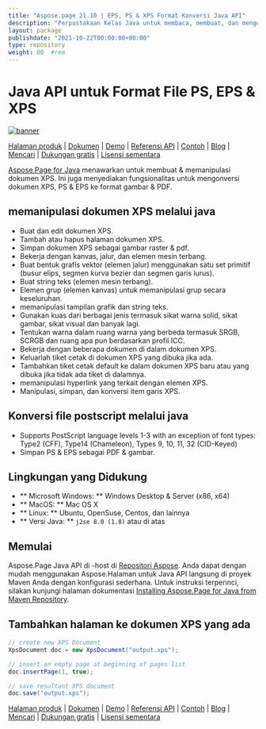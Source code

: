```yaml
---
title: "Aspose.page 21.10 | EPS, PS & XPS Format Konversi Java API" 
description: "Perpustakaan Kelas Java untuk membaca, membuat, dan mengonversi format XPS, PS & EPS. Mendukung Glyph, Image Brush, Vector, Bezier, Color Brush, Transparency, & Opacity Mask." 
layout: package
publishdate: "2021-10-22T00:00:00+00:00"
type: repository
weight: 00	#rem
---
```


# Java API untuk Format File PS, EPS & XPS
[![banner](/res_repo/img/compress/aspose_page-for-java-banner.png)](./)

[Halaman produk](https://products.aspose.com/page/java) | [Dokumen](https://docs.aspose.com/page/java/) | [Demo](https://products.aspose.app/page/family) | [Referensi API](https://apireference.aspose.com/page/java) | [Contoh](https://github.com/aspose-page/Aspose.Page-for-Java) | [Blog](https://blog.aspose.com/category/page/) | [Mencari](https://search.aspose.com/) | [Dukungan gratis](https://forum.aspose.com/c/page) | [Lisensi sementara](https://purchase.aspose.com/temporary-license)

[Aspose.Page for Java](https://products.aspose.com/page/java) menawarkan untuk membuat & memanipulasi dokumen XPS. Ini juga menyediakan fungsionalitas untuk mengonversi dokumen XPS, PS & EPS ke format gambar & PDF.

## memanipulasi dokumen XPS melalui java
- Buat dan edit dokumen XPS.
- Tambah atau hapus halaman dokumen XPS.
- Simpan dokumen XPS sebagai gambar raster & pdf.
- Bekerja dengan kanvas, jalur, dan elemen mesin terbang.
- Buat bentuk grafis vektor (elemen jalur) menggunakan satu set primitif (busur elips, segmen kurva bezier dan segmen garis lurus).
- Buat string teks (elemen mesin terbang).
- Elemen grup (elemen kanvas) untuk memanipulasi grup secara keseluruhan.
- memanipulasi tampilan grafik dan string teks.
- Gunakan kuas dari berbagai jenis termasuk sikat warna solid, sikat gambar, sikat visual dan banyak lagi.
- Tentukan warna dalam ruang warna yang berbeda termasuk SRGB, SCRGB dan ruang apa pun berdasarkan profil ICC.
- Bekerja dengan beberapa dokumen di dalam dokumen XPS.
- Keluarlah tiket cetak di dokumen XPS yang dibuka jika ada.
- Tambahkan tiket cetak default ke dalam dokumen XPS baru atau yang dibuka jika tidak ada tiket di dalamnya.
- memanipulasi hyperlink yang terkait dengan elemen XPS.
- Manipulasi, simpan, dan konversi item garis XPS.

## Konversi file postscript melalui java
- Supports PostScript language levels 1-3 with an exception of font types: Type2 (CFF), Type14 (Chameleon), Types 9, 10, 11, 32 (CID-Keyed)
- Simpan PS & EPS sebagai PDF & gambar.

## Lingkungan yang Didukung
- ** Microsoft Windows: ** Windows Desktop & Server (x86, x64)
- ** MacOS: ** Mac OS X
- ** Linux: ** Ubuntu, OpenSuse, Centos, dan lainnya
- ** Versi Java: ** `j2se 8.0 (1.8)` atau di atas

## Memulai

Aspose.Page Java API di -host di [Repositori Aspose](https://releases.aspose.com/page/java/). Anda dapat dengan mudah menggunakan Aspose.Halaman untuk Java API langsung di proyek Maven Anda dengan konfigurasi sederhana. Untuk instruksi terperinci, silakan kunjungi halaman dokumentasi [Installing Aspose.Page for Java from Maven Repository](https://docs.aspose.com/page/java/installation/).

## Tambahkan halaman ke dokumen XPS yang ada

```java
// create new XPS Document
XpsDocument doc = new XpsDocument("output.xps");

// insert an empty page at beginning of pages list
doc.insertPage(1, true);

// save resultant XPS document
doc.save("output.xps");
```

[Halaman produk](https://products.aspose.com/page/java) | [Dokumen](https://docs.aspose.com/page/java/) | [Demo](https://products.aspose.app/page/family) | [Referensi API](https://apireference.aspose.com/page/java) | [Contoh](https://github.com/aspose-page/Aspose.Page-for-Java) | [Blog](https://blog.aspose.com/category/page/) | [Mencari](https://search.aspose.com/) | [Dukungan gratis](https://forum.aspose.com/c/page) | [Lisensi sementara](https://purchase.aspose.com/temporary-license)
